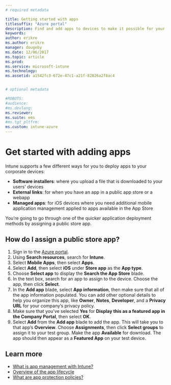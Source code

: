 ```yaml
---
# required metadata

title: Getting started with apps
titlesuffix: "Azure portal"
description: Find and add apps to devices to make it possible for your employees to get work done.
keywords:
author: erikre
ms.author: erikre
manager: dougeby
ms.date: 12/06/2017
ms.topic: article
ms.prod:
ms.service: microsoft-intune
ms.technology:
ms.assetid: a1542fc3-672e-47c1-a21f-82826a2f8ac4


# optional metadata

#ROBOTS:
#audience:
#ms.devlang:
ms.reviewer:
ms.suite: ems
#ms.tgt_pltfrm:
ms.custom: intune-azure
---
```


# Get started with adding apps

Intune supports a few different ways for you to deploy apps to your corporate devices:

* **Software installers**: where you upload a file that is downloaded to your users' devices
* __External links__: for when you have an app in a public app store or a webapp
* **Managed apps**: for iOS devices where you need additional mobile application management applied to apps available in the App Store

You’re going to go through one of the quicker application deployment methods by assigning a public store app.

## How do I assign a public store app?

1. Sign in to the [Azure portal](https://portal.azure.com).
2. Using **Search resources**, search for **Intune**.
3. Select **Mobile Apps**, then select **Apps**.
4. Select **Add**, then select **iOS** under **Store app** as the **App type**.
5. Choose **Select app** to display the **Search the App Store** blade.
6. In the text box, search for an app to assign to the device. Choose the app, then click **Select**.
7. In the **Add app** blade, select **App information**, then make sure that all of the app information populated. You can add other optional details to help you organize this app, like **Owner**, **Notes**, **Developer**, and a **Privacy URL** for your company’s privacy policy.
8. Make sure that you’ve selected **Yes** for **Display this as a featured app in the Company Portal**, then select **OK**.
9. Select **Add** from the **Add app** blade to add the app. This will take you to that app’s **Overview**. Choose **Assignments**, then click **Select groups** to assign it to your test group. Make the app **Available** for download. The app should then appear as a **Featured App** on your test device.

## Learn more

* [What is app management with Intune?](app-management.md)
* [Overview of the app lifecycle](app-lifecycle.md)
* [What are app protection policies?](app-protection-policy.md)

